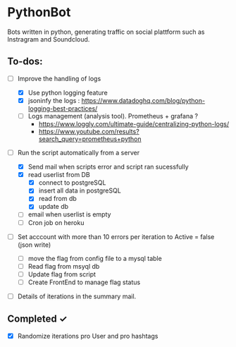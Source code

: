 # PythonBot
Bots written in python, generating traffic on social plattform such as Instragram and Soundcloud.

## To-dos:
- [ ] Improve the handling of logs
    - [x] Use python logging feature
    - [x] jsoninfy the logs : https://www.datadoghq.com/blog/python-logging-best-practices/
    - [ ] Logs management (analysis tool). Prometheus + grafana ? 
        - https://www.loggly.com/ultimate-guide/centralizing-python-logs/
        - https://www.youtube.com/results?search_query=prometheus+python
- [ ] Run the script automatically from a server    
    - [x] Send mail when scripts error and script ran sucessfully
    - [x] read userlist from DB
        - [x] connect to postgreSQL
        - [x] insert all data in postgreSQL
        - [x] read from db
        - [x] update db 
    - [ ] email when userlist is empty
    - [ ] Cron job on heroku
- [ ] Set acccount with more than 10 errors per iteration to Active = false (json write)
    - [ ] move the flag from config file to a mysql table
    - [ ] Read flag from msyql db
    - [ ] Update flag from script
    - [ ] Create FrontEnd to manage flag status
- [ ] Details of iterations in the summary mail. 


## Completed ✓
- [x] Randomize iterations pro User and pro hashtags

